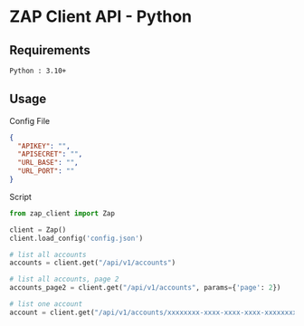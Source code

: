 # ZAP Client API - Python

## Requirements
```txt
Python : 3.10+
```

## Usage
Config File
```json
{
  "APIKEY": "",
  "APISECRET": "",
  "URL_BASE": "",
  "URL_PORT": ""
}
```

Script
```py
from zap_client import Zap

client = Zap()
client.load_config('config.json')

# list all accounts
accounts = client.get("/api/v1/accounts")

# list all accounts, page 2
accounts_page2 = client.get("/api/v1/accounts", params={'page': 2})

# list one account
account = client.get("/api/v1/accounts/xxxxxxxx-xxxx-xxxx-xxxx-xxxxxxxxxxxx")
```

